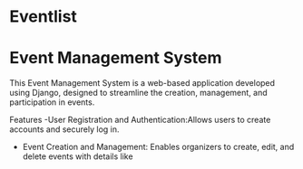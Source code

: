 # Eventlist

# Event Management System
This Event Management System is a web-based application developed using Django, designed to streamline the creation, management, and participation in events.

 Features
-User Registration and Authentication:Allows users to create accounts and securely log in.
- Event Creation and Management: Enables organizers to create, edit, and delete events with details like
